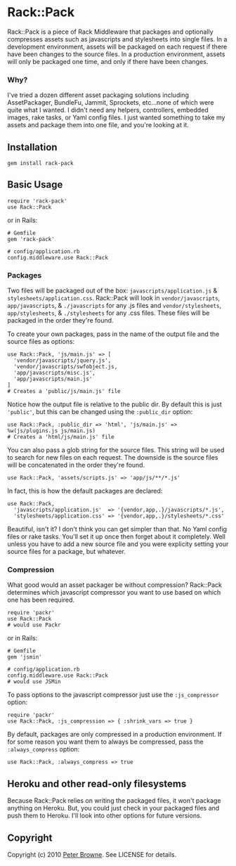 # Rack::Pack

Rack::Pack is a piece of Rack Middleware that packages and optionally compresses assets such as javascripts and stylesheets into single files. In a development environment, assets will be packaged on each request if there have been changes to the source files. In a production environment, assets will only be packaged one time, and only if there have been changes.

### Why?

I've tried a dozen different asset packaging solutions including AssetPackager, BundleFu, Jammit,  Sprockets, etc...none of which were quite what I wanted. I didn't need any helpers, controllers, embedded images, rake tasks, or Yaml config files. I just wanted something to take my assets and package them into one file, and you're looking at it.

## Installation
    
    gem install rack-pack
    
## Basic Usage

    require 'rack-pack'
    use Rack::Pack
    
or in Rails:
    
    # Gemfile
    gem 'rack-pack'
    
    # config/application.rb
    config.middleware.use Rack::Pack
    
### Packages
    
Two files will be packaged out of the box: `javascripts/application.js` & `stylesheets/application.css`. Rack::Pack will look in `vendor/javascripts`, `app/javascripts`, & `./javascripts` for any .js files and `vendor/stylesheets`, `app/stylesheets`, & `./stylesheets` for any .css files. These files will be packaged in the order they're found.

To create your own packages, pass in the name of the output file and the source files as options:

    use Rack::Pack, 'js/main.js' => [
      'vendor/javascripts/jquery.js',
      'vendor/javascripts/swfobject.js,
      'app/javascripts/misc.js',
      'app/javascripts/main.js'
    ]
    # Creates a 'public/js/main.js' file
      
Notice how the output file is relative to the public dir. By default this is just `'public'`, but this can be changed using the `:public_dir` option:

    use Rack::Pack, :public_dir => 'html', 'js/main.js' => %w(js/plugins.js js/main.js)
    # Creates a 'html/js/main.js' file
  
You can also pass a glob string for the source files. This string will be used to search for new files on each request. The downside is the source files will be concatenated in the order they're found.

    use Rack::Pack, 'assets/scripts.js' => 'app/js/**/*.js'
    
In fact, this is how the default packages are declared:

    use Rack::Pack,
      'javascripts/application.js'  => '{vendor,app,.}/javascripts/*.js',
      'stylesheets/application.css' => '{vendor,app,.}/stylesheets/*.css'
      
Beautiful, isn't it? I don't think you can get simpler than that. No Yaml config files or rake tasks. You'll set it up once then forget about it completely. Well unless you have to add a new source file and you were explicity setting your source files for a package, but whatever.
      
### Compression
      
What good would an asset packager be without compression? Rack::Pack determines which javascript compressor you want to use based on which one has been required. 

    require 'packr'
    use Rack::Pack
    # would use Packr
    
or in Rails:

    # Gemfile
    gem 'jsmin'
    
    # config/application.rb
    config.middleware.use Rack::Pack
    # would use JSMin

To pass options to the javascript compressor just use the `:js_compressor` option:

    require 'packr'
    use Rack::Pack, :js_compression => { :shrink_vars => true }
    
By default, packages are only compressed in a production environment. If for some reason you want them to always be compressed, pass the `:always_compress` option:

    use Rack::Pack, :always_compress => true

## Heroku and other read-only filesystems

Because Rack::Pack relies on writing the packaged files, it won't package anything on Heroku. But, you could just check in your packaged files and push them to Heroku. I'll look into other options for future versions.

## Copyright

Copyright (c) 2010 [Peter Browne](http://petebrowne.com). See LICENSE for details.
